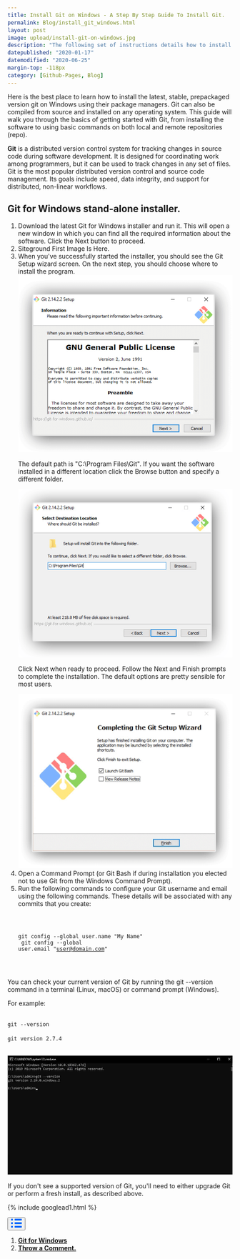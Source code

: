 ```yaml
---
title: Install Git on Windows - A Step By Step Guide To Install Git.
permalink: Blog/install_git_windows.html
layout: post
image: upload/install-git-on-windows.jpg
description: "The following set of instructions details how to install Git on Windows. You can either install it as a package or via another installer or download the source code and compile it. Git for Windows focuses on offering a lightweight, native set of tools that bring the full feature set of the Git SCM to Windows while providing appropriate use."
datepublished: "2020-01-17"
datemodified: "2020-06-25"
margin-top: -118px
category: [Github-Pages, Blog]
---
```


Here is the best place to learn how to install the latest, stable, prepackaged version git on Windows using their package managers. Git can also be compiled from source and installed on any operating system. This guide will walk you through the basics of getting started with Git, from installing the software to using basic commands on both local and remote repositories (repo).

<strong>Git</strong> is a distributed version control system for tracking changes in source code during software development. It is designed for coordinating work among programmers, but it can be used to track changes in any set of files. Git is the most popular distributed version control and source code management. Its goals include speed, data integrity, and support for distributed, non-linear workflows.

<h2 id="git-for-windows">Git for Windows stand-alone installer.</h2>

<ol>
<li>Download the latest Git for Windows installer and run it. This will open a new window in which you can find all the required information about the software. Click the Next button to proceed.
</li>
<li>Siteground First Image Is Here.</li>
<li>When you've successfully started the installer, you should see the Git Setup wizard screen. On the next step, you should choose where to install the program. <br>

<img src="/uploads/install-git-windows-1.png">

The default path is "C:\Program Files\Git". If you want the software installed in a different location click the Browse button and specify a different folder. <br>

<img src="/uploads/install-git-windows-2.png">

Click Next when ready to proceed. Follow the Next and Finish prompts to complete the installation. The default options are pretty sensible for most users.</li>

<img src="/uploads/install-git-windows-3.png">

<li>Open a Command Prompt (or Git Bash if during installation you elected not to use Git from the Windows Command Prompt).</li>
<li>Run the following commands to configure your Git username and email using the following commands. These details will be associated with any commits that you create:</li>
<pre>
<code>

git config --global user.name "My Name" <br>
git config --global user.email "user@domain.com"

</code>
</pre>
</ol>

You can check your current version of Git by running the git --version command in a terminal (Linux, macOS) or command prompt (Windows).

For example:

<pre>
<code>
git --version <br>
git version 2.7.4
</code>
</pre>

<img src="/uploads/install-git-windows-cmd.jpg">

If you don't see a supported version of Git, you'll need to either upgrade Git or perform a fresh install, as described above.

{% include googlead1.html %}

<div class="anim_container">
<button id="show">
<svg width="24" height="20" viewBox="0 0 24 20">
<path d="M3 0H1C0.4 0 0 0.4 0 1V3C0 3.6 0.4 4 1 4H3C3.6 4 4 3.6 4 3V1C4 0.4 3.6 0 3 0Z"
									fill="#0066FF" />
								<path d="M3 0H1C0.4 0 0 0.4 0 1V3C0 3.6 0.4 4 1 4H3C3.6 4 4 3.6 4 3V1C4 0.4 3.6 0 3 0Z"
									transform="translate(0 8)" fill="#0066FF" />
								<path d="M3 0H1C0.4 0 0 0.4 0 1V3C0 3.6 0.4 4 1 4H3C3.6 4 4 3.6 4 3V1C4 0.4 3.6 0 3 0Z"
									transform="translate(0 16)" fill="#0066FF" />
								<path
									d="M15 0H1C0.4 0 0 0.4 0 1V3C0 3.6 0.4 4 1 4H15C15.6 4 16 3.6 16 3V1C16 0.4 15.6 0 15 0Z"
									transform="translate(8)" fill="#0066FF" />
								<path
									d="M15 0H1C0.4 0 0 0.4 0 1V3C0 3.6 0.4 4 1 4H15C15.6 4 16 3.6 16 3V1C16 0.4 15.6 0 15 0Z"
									transform="translate(8 8)" fill="#0066FF" />
								<path
									d="M15 0H1C0.4 0 0 0.4 0 1V3C0 3.6 0.4 4 1 4H15C15.6 4 16 3.6 16 3V1C16 0.4 15.6 0 15 0Z"
									transform="translate(8 16)" fill="#0066FF" />
							</svg>
						</button>
<div id="links_container">
			<ol>
				<li> <a href="#git-for-windows" class="test"><b>Git for Windows</b></a></li>
				<li><a href="#disqus_thread" class="test"><b>Throw a Comment.</b></a></li>
			</ol>
		</div>
</div>
